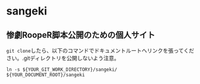 # sangeki
## 惨劇RoopeR脚本公開のための個人サイト
`git clone`したら、以下のコマンドでドキュメントルートへリンクを張ってください。.gitディレクトリを公開しないよう注意。
```
ln -s ${YOUR_GIT_WORK_DIRECTORY}/sangeki/ ${YOUR_DOCUMENT_ROOT}/sangeki
```
